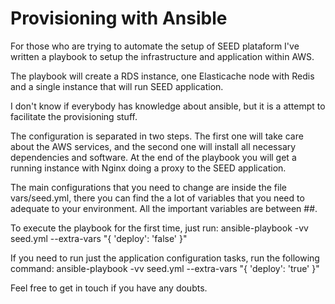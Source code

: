 # Provisioning with Ansible

For those who are trying to automate the setup of SEED plataform I've written a playbook to setup the infrastructure and application within AWS.

The playbook will create a RDS instance, one Elasticache node with Redis and a single instance that will run SEED application.

I don't know if everybody has knowledge about ansible, but it is a attempt to facilitate the provisioning stuff.

The configuration is separated in two steps. The first one will take care about the AWS services, and the second one will install all necessary dependencies and software. At the end of the playbook you will get a running instance with Nginx doing a proxy to the SEED application.

The main configurations that you need to change are inside the file vars/seed.yml, there you can find the a lot of variables that you need to adequate to your environment. All the important variables are between ##.

To execute the playbook for the first time, just run:
ansible-playbook -vv seed.yml --extra-vars "{ 'deploy': 'false' }"

If you need to run just the application configuration tasks, run the following command:
ansible-playbook -vv seed.yml --extra-vars "{ 'deploy': 'true' }"

Feel free to get in touch if you have any doubts.
